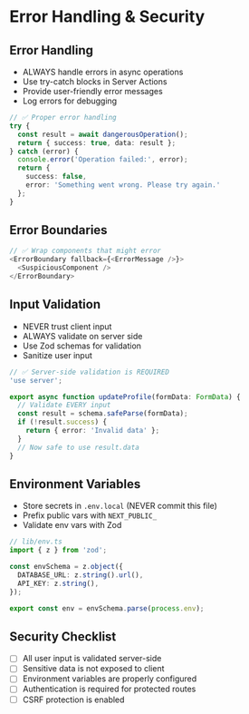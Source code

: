 # Error Handling & Security

## Error Handling
- ALWAYS handle errors in async operations
- Use try-catch blocks in Server Actions
- Provide user-friendly error messages
- Log errors for debugging

```typescript
// ✅ Proper error handling
try {
  const result = await dangerousOperation();
  return { success: true, data: result };
} catch (error) {
  console.error('Operation failed:', error);
  return { 
    success: false, 
    error: 'Something went wrong. Please try again.' 
  };
}
```

## Error Boundaries
```typescript
// ✅ Wrap components that might error
<ErrorBoundary fallback={<ErrorMessage />}>
  <SuspiciousComponent />
</ErrorBoundary>
```

## Input Validation
- NEVER trust client input
- ALWAYS validate on server side
- Use Zod schemas for validation
- Sanitize user input

```typescript
// ✅ Server-side validation is REQUIRED
'use server';

export async function updateProfile(formData: FormData) {
  // Validate EVERY input
  const result = schema.safeParse(formData);
  if (!result.success) {
    return { error: 'Invalid data' };
  }
  // Now safe to use result.data
}
```

## Environment Variables
- Store secrets in `.env.local` (NEVER commit this file)
- Prefix public vars with `NEXT_PUBLIC_`
- Validate env vars with Zod

```typescript
// lib/env.ts
import { z } from 'zod';

const envSchema = z.object({
  DATABASE_URL: z.string().url(),
  API_KEY: z.string(),
});

export const env = envSchema.parse(process.env);
```

## Security Checklist
- [ ] All user input is validated server-side
- [ ] Sensitive data is not exposed to client
- [ ] Environment variables are properly configured
- [ ] Authentication is required for protected routes
- [ ] CSRF protection is enabled